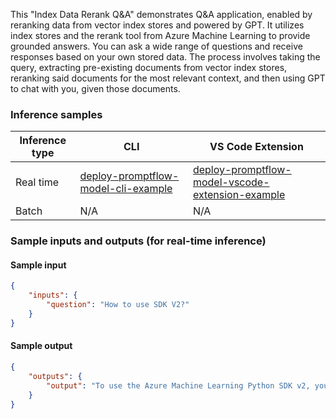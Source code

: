 This "Index Data Rerank Q&A" demonstrates Q&A application, enabled by reranking data from vector index stores and powered by GPT. It utilizes index stores and the rerank tool from Azure Machine Learning to provide grounded answers. You can ask a wide range of questions and receive responses based on your own stored data. The process involves taking the query, extracting pre-existing documents from vector index stores, reranking said documents for the most relevant context, and then using GPT to chat with you, given those documents.


### Inference samples

Inference type|CLI|VS Code Extension
|--|--|--|
Real time|<a href="https://microsoft.github.io/promptflow/how-to-guides/deploy-a-flow/index.html" target="_blank">deploy-promptflow-model-cli-example</a>|<a href="https://microsoft.github.io/promptflow/how-to-guides/deploy-a-flow/index.html" target="_blank">deploy-promptflow-model-vscode-extension-example</a>
Batch | N/A | N/A

### Sample inputs and outputs (for real-time inference)

#### Sample input
```json
{
    "inputs": {
        "question": "How to use SDK V2?"
    }
}
```

#### Sample output
```json
{
    "outputs": {
        "output": "To use the Azure Machine Learning Python SDK v2, you need to have an Azure Machine Learning workspace and the SDK installed. You can either create a compute instance, which automatically installs the SDK and is pre-configured for ML workflows, or use the provided commands to install the SDK. (Source: https://github.com/prakharg-msft/azureml-tutorials/blob/main//how-to-auto-train-image-models.md)"
    }
}
```